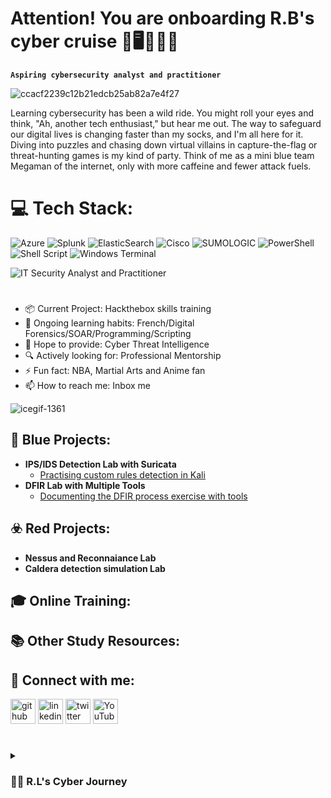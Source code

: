 # Attention! You are onboarding R.B's cyber cruise 🤖🖥️🚀👨‍🚀 

**`Aspiring cybersecurity analyst and practitioner`**


![ccacf2239c12b21edcb25ab82a7e4f27](https://github.com/RuralBen/Ruralben/assets/164398170/d7a833c6-043a-4e42-9d4d-4f13b6b3e128)




Learning cybersecurity has been a wild ride. You might roll your eyes and think, "Ah, another tech enthusiast," but hear me out. The way to safeguard our digital lives is changing faster than my socks, and I'm all here for it. Diving into puzzles and chasing down virtual villains in capture-the-flag or threat-hunting games is my kind of party. Think of me as a mini blue team Megaman of the internet, only with more caffeine and fewer attack fuels.

# 💻 Tech Stack:
![Azure](https://img.shields.io/badge/azure-%230072C6.svg?style=for-the-badge&logo=microsoftazure&logoColor=white) ![Splunk](https://img.shields.io/badge/splunk-%23000000.svg?style=for-the-badge&logo=splunk&logoColor=white) ![ElasticSearch](https://img.shields.io/badge/-ElasticSearch-005571?style=for-the-badge&logo=elasticsearch) ![Cisco](https://img.shields.io/badge/cisco-%23049fd9.svg?style=for-the-badge&logo=cisco&logoColor=black) ![SUMOLOGIC](https://img.shields.io/badge/sumologic-000099.svg?style=for-the-badge&logo=sumologic&logoColor=white&color=%23000099) ![PowerShell](https://img.shields.io/badge/PowerShell-%235391FE.svg?style=for-the-badge&logo=powershell&logoColor=white) ![Shell Script](https://img.shields.io/badge/shell_script-%23121011.svg?style=for-the-badge&logo=gnu-bash&logoColor=white) ![Windows Terminal](https://img.shields.io/badge/Windows%20Terminal-%234D4D4D.svg?style=for-the-badge&logo=windows-terminal&logoColor=white)

![IT Security Analyst and Practitioner](https://imgur.com/n2vuqQl.jpeg)

#
  
- 📦 Current Project:    Hackthebox skills training
- 🌱 Ongoing learning habits:     French/Digital Forensics/SOAR/Programming/Scripting
- 🚩 Hope to provide:    Cyber Threat Intelligence  
- 🔍 Actively looking for:    Professional Mentorship   
- ⚡ Fun fact:    NBA, Martial Arts and Anime fan 
- 📫 How to reach me:   Inbox me


![icegif-1361](https://github.com/RuralBen/Ruralben/assets/164398170/e30d6f01-51ec-4fb3-9477-26fce2b3cb59)




<h2>🪬 Blue Projects:</h2>

- <b>IPS/IDS Detection Lab with Suricata</b>
  - [Practising custom rules detection in Kali](https://github.com/RuralBen/SuricataLab)
- <b>DFIR Lab with Multiple Tools</b>
  - [Documenting the DFIR process exercise with tools](https://github.com/RuralBen/DFIRLab)

<h2>☣️ Red Projects:</h2>

- <b>Nessus and Reconnaiance Lab</b>
- <b>Caldera detection simulation Lab</b>

<h2>🎓 Online Training:</h2>


<h2>📚 Other Study Resources:</h2>

  
<h2> 🤳 Connect with me:</h2>

[<img src='https://cdn.jsdelivr.net/npm/simple-icons@3.0.1/icons/github.svg' alt='github' height='40'>](https://github.com/ruralbin)  [<img src='https://cdn.jsdelivr.net/npm/simple-icons@3.0.1/icons/linkedin.svg' alt='linkedin' height='40'>](https://www.linkedin.com/in/rubensiuchunglo/)  [<img src='https://cdn.jsdelivr.net/npm/simple-icons@3.0.1/icons/twitter.svg' alt='twitter' height='40'>](https://twitter.com/ruralbin)  [<img src='https://cdn.jsdelivr.net/npm/simple-icons@3.0.1/icons/youtube.svg' alt='YouTube' height='40'>](https://www.youtube.com/channel/UCMXs6XBuGcas7L7KbaUIvBg)  

#

<details> 
  <summary><h3>👨‍💻 R.L's Cyber Journey</h3></summary>
   Confession time: I spent four years wrangling IT/AV/Security systems and solutions for clients – think spreadsheets and troubleshooting galore. Don't get me wrong, it was engaging, but the world of cybersecurity always held a magnetic pull. So, I took a deep dive with a post-graduate degree in cybersecurity. It was a year of intense learning – firewalls became fortresses, encryption a secret language, and vulnerability assessments my detective work. Certifications and creds were my badges of honour, but the real reward is the constant learning curve. Now, I'm on a mission to become a cybersecurity Swiss Army Knife – cloud security, network defences, whatever is ahead! Every new concept feels like unlocking another level in this digital adventure. Fresh out of school, I wouldn't call myself a cybersecurity guru (yet!), but I'm a fast learner with a thirst for knowledge and a genuine passion for safeguarding the digital landscape.  

![2029](https://github.com/RuralBen/Ruralben/assets/164398170/02a9c87e-99cf-457d-b58f-1600b393c7a6)

